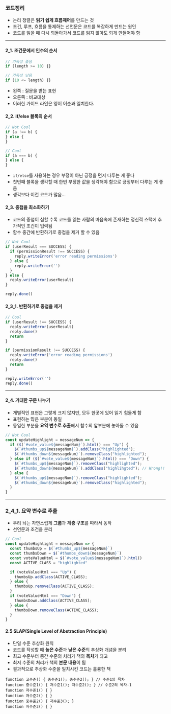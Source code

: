 ### 코드정리
- 논리 정렬은 **읽기 쉽게 흐름제어**를 만드는 것
- 조건, 루프, 흐름을 통제하는 선언문은 코드를 복잡하게 만드는 원인
- 코드를 읽을 때 다시 되돌아가서 코드를 읽지 않아도 되게 만들어야 함

---

#### 2_1. 조건문에서 인수의 순서
```js
// 가독성 좋음
if (length >= 10) {}

// 가독성 낮음
if (10 <= length) {}
```
- 왼쪽 : 질문을 받는 표현
- 오른쪽 : 비교대상
- 이러한 가이드 라인은 영어 어순과 일치한다.

#### 2_2. if/else 블록의 순서
```js
// Not Cool
if (a !== b) {
} else {
}

// Cool
if (a === b) {
} else {
}
```
- `if/else`를 사용하는 경우 부정이 아닌 긍정을 먼저 다루는 게 좋다
- 첫번째 블록을 생각할 때 한번 부정한 값을 생각해야 함으로 긍정부터 다루는 게 좋음
- 생각보다 이런 코드가 많음...


#### 2_3. 중첩을 최소화하기
- 코드의 중첩이 심할 수록 코드를 읽는 사람의 마음속에 존재하는 정신적 스택에 추가적인 조건이 입력됨
- 함수 중간에 반환하기로 중첩을 제거 할 수 있음

```js
// Not Cool
if (userResult === SUCCESS) {
  if (permissionResult !== SUCCESS) {
    reply.writeError('error reading permissions')
  } else {
    reply.writeError('')
  }
} else {
  reply.writeError(userResult)
}

reply.done()
```

#### 2_3_1. 반환하기로 중첩을 제거

```js
// Cool
if (userResult !== SUCCESS) {
  reply.writeError(userResult)
  reply.done()
  return
}

if (permissionResult !== SUCCESS) {
  reply.writeError('error reading permissions')
  reply.done()
  return
}

reply.writeError('')
reply.done()
```

---

#### 2_4. 거대한 구문 나누기
- 개별적인 표현은 그렇게 크지 않지만, 모두 한곳에 있어 읽기 힘들게 함
- 표현하는 많은 부분이 동일
- 동일한 부분을 **요약 변수로 추출**해서 함수의 앞부분에 놓아둘 수 있음

```js
// Not Cool
const updateHighlight = messageNum => {
  if ($(`#vote_value${messageNum}`).html() === "Up") {
    $(`#thumbs_up${messageNum}`).addClass("highlighted");
    $(`#thumbs_down${messageNum}`).removeClass("highlighted");
  } else if ($(`#vote_value${messageNum}`).html() === "Down") {
    $(`#thumbs_up${messageNum}`).removeClass("highlighted");
    $(`#thumbs_down${messageNum}`).addClass("highlihgted"); // Wrong!!
  } else {
    $(`#thumbs_up${messageNum}`).removeClass("highlighted");
    $(`#thumbs_down${messageNum}`).removeClass("highlighted");
  }
}
```

---

### 2_4_1. 요약 변수로 추출
- 우리 뇌는 자연스럽게 **그룹**과 **계층 구조**를 따라서 동작
- 선언문과 조건을 분리
```js
// Cool
const updateHighlight = messageNum => {
  const thumbsUp = $(`#thumbs_up${messageNum}`)
  const thumbsDown = $(`#thumbs_down${messageNum}`)
  const voteValueHtml = $(`#vote_value${messageNum}`).html()
  const ACTIVE_CLASS = "highlighted"

  if (voteValueHtml === "Up") {
    thumbsUp.addClass(ACTIVE_CLASS);
  } else {
    thumbsUp.removeClass(ACTIVE_CLASS);
  }
  if (voteValueHtml === "Down") {
    thumbsDown.addClass(ACTIVE_CLASS);
  } else {
    thumbsDown.removeClass(ACTIVE_CLASS);
  }
}
```

#### 2.5 SLAP(Single Level of Abstraction Principle)
- 단일 수준 추상화 원칙
- 코드를 작성할 때 **높은 수준**과 **낮은 수준**의 추상화 개념을 분리
- 최고 수준부터 중간 수준의 처리가 책의 **목차**가 되고
- 최저 수준의 처리가 책의 **본문 내용**이 됨
- 결과적으로 추상화 수준을 일치시킨 코드는 훌륭한 책
```
function 고수준() { 중수준1(); 중수준2(); } // 수준1의 목차
function 중수준1() { 저수준1(); 저수준2(); } // 수준2의 목자-1
function 저수준1() { }
function 저수준2() { }
function 중수준2() { 저수준3(); }
function 저수준3() { }
```